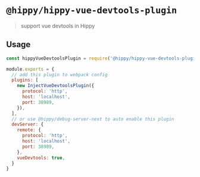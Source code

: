 # `@hippy/hippy-vue-devtools-plugin`

> support vue devtools in Hippy

## Usage

```js
const hippyVueDevtoolsPlugin = require('@hippy/hippy-vue-devtools-plugin');

module.exports = {
  // add this plugin to webpack config
  plugins: [
    new InjectVueDevtoolsPlugin({
      protocol: 'http',
      host: 'localhost',
      port: 38989,
    }),
  ],
  // or use @hippy/debug-server-next to auto enable this plugin
  devServer: {
    remote: {
      protocol: 'http',
      host: 'localhost',
      port: 38989,
    },
    vueDevtools: true,
  }
}
```
